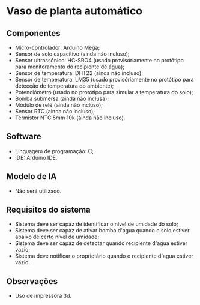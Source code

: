 # Vaso de planta automático
## Componentes
- Micro-controlador: Arduino Mega;
- Sensor de solo capacitivo (ainda não incluso);
- Sensor ultrassônico: HC-SRO4 (usado provisóriamente no protótipo para monitoramento do recipiente de água);
- Sensor de temperatura: DHT22 (ainda não incluso);
- Sensor de temperatura: LM35 (usado provisóriamente no protótipo para detecção de temperatura do ambiente);
- Potenciômetro (usado no protótipo para simular a temperatura do solo);
- Bomba submersa (ainda não inclusa);
- Módulo de relé (ainda não incluso);
- Sensor RTC (ainda não incluso);
- Termistor NTC 5mm 10k (ainda não incluso).
## Software
- Linguagem de programação: C;
- IDE: Arduino IDE.
## Modelo de IA
- Não será utilizado.
## Requisitos do sistema
- Sistema deve ser capaz de identificar o nível de umidade do solo;
- Sistema deve ser capaz de ativar bomba d'agua quando o solo estiver abaixo de certo nível de umidade;
- Sistema deve ser capaz de detectar quando recipiente d'agua estiver vazio;
- Sistema deve notificar o proprietário quando o recipiente d'agua estiver vazio.
## Observações
- Uso de impressora 3d.
